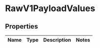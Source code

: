 
# RawV1PayloadValues

## Properties
| Name | Type | Description | Notes |
| ------------ | ------------- | ------------- | ------------- |



